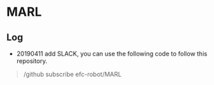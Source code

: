 # MARL
## Log
- 20190411 add SLACK, you can use the following code to follow this repository.
> /github subscribe efc-robot/MARL 
 
